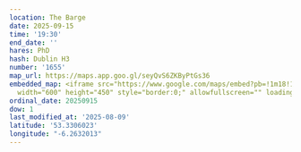 ```yaml
---
location: The Barge
date: 2025-09-15
time: '19:30'
end_date: ''
hares: PhD
hash: Dublin H3
number: '1655'
map_url: https://maps.app.goo.gl/seyQvS6ZKByPtGs36
embedded_map: <iframe src="https://www.google.com/maps/embed?pb=!1m18!1m12!1m3!1d2382.706833373029!2d-6.263201322783654!3d53.330602272284665!2m3!1f0!2f0!3f0!3m2!1i1024!2i768!4f13.1!3m3!1m2!1s0x48670cf1d0ca2821%3A0x932278b29fcbb15f!2sMcCaffertys%20at%20the%20Barge!5e0!3m2!1sen!2sie!4v1754754822925!5m2!1sen!2sie"
  width="600" height="450" style="border:0;" allowfullscreen="" loading="lazy" referrerpolicy="no-referrer-when-downgrade"></iframe>
ordinal_date: 20250915
dow: 1
last_modified_at: '2025-08-09'
latitude: '53.3306023'
longitude: "-6.2632013"
---
```


